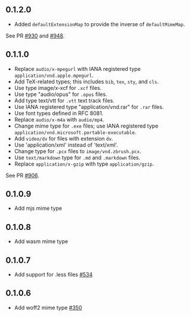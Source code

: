## 0.1.2.0

* Added `defaultExtensionMap` to provide the inverse of `defaultMimeMap`.

See PR [#930](https://github.com/yesodweb/wai/pull/930) and [#948](https://github.com/yesodweb/wai/pull/948).

## 0.1.1.0

* Replace `audio/x-mpegurl` with IANA registered type
  `application/vnd.apple.mpegurl`.
* Add TeX-related types; this includes `bib`, `tex`, `sty`, and `cls`.
* Use type image/x-xcf for `.xcf` files.
* Use type "audio/opus" for `.opus` files.
* Add type text/vtt for `.vtt` text track files.
* Use IANA registered type "application/vnd.rar" for `.rar` files.
* Use font types defined in RFC 8081.
* Replace `audio/x-m4a` with `audio/mp4`.
* Change mime type for `.exe` files; use IANA registered type
  `application/vnd.microsoft.portable-executable`.
* Add `video/dv` for files with extension `dv`.
* Use 'application/xml' instead of 'text/xml'.
* Change type for `.pcx` files to `image/vnd.zbrush.pcx`.
* Use `text/markdown` type for `.md` and `.markdown` files.
* Replace `application/x-gzip` with type `application/gzip`.

See PR [#906](https://github.com/yesodweb/wai/pull/906).

## 0.1.0.9

* Add mjs mime type

## 0.1.0.8

* Add wasm mime type

## 0.1.0.7

* Add support for .less files [#534](https://github.com/yesodweb/wai/pull/534)

## 0.1.0.6

* Add woff2 mime type [#350](https://github.com/yesodweb/wai/pull/350)
